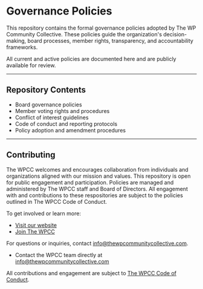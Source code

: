 # Governance Policies

This repository contains the formal governance policies adopted by The WP Community Collective. These policies guide the organization's decision-making, board processes, member rights, transparency, and accountability frameworks.

All current and active policies are documented here and are publicly available for review.

---

## Repository Contents

- Board governance policies
- Member voting rights and procedures
- Conflict of interest guidelines
- Code of conduct and reporting protocols
- Policy adoption and amendment procedures

---

## Contributing

The WPCC welcomes and encourages collaboration from individuals and organizations aligned with our mission and values. This repository is open for public engagement and participation. Policies are managed and administered by The WPCC staff and Board of Directors. All engagement with and contributions to these respositories are subject to the policies outlined in The WPCC Code of Conduct.


To get involved or learn more:

- [Visit our website](https://www.thewpcommunitycollective.com/)
- [Join The WPCC](https://www.thewpcommunitycollective.com/join/)

For questions or inquiries, contact info@thewpcommunitycollective.com.
- Contact the WPCC team directly at [info@thewpcommunitycollective.com](mailto:info@thewpcommunitycollective.com)

All contributions and engagement are subject to [The WPCC Code of Conduct](https://www.thewpcommunitycollective.com/about/code-of-conduct/).
